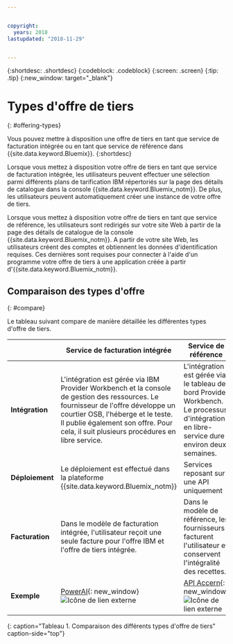 ```yaml
---


copyright:
  years: 2018
lastupdated: "2018-11-29"


---
```


{:shortdesc: .shortdesc}
{:codeblock: .codeblock}
{:screen: .screen}
{:tip: .tip}
{:new_window: target="_blank"}

# Types d'offre de tiers
{: #offering-types}

Vous pouvez mettre à disposition une offre de tiers en tant que service de facturation intégrée ou en tant que service de référence dans {{site.data.keyword.Bluemix}}.
{:shortdesc}

Lorsque vous mettez à disposition votre offre de tiers en tant que service de facturation intégrée, les utilisateurs peuvent effectuer une sélection parmi différents plans de tarification IBM répertoriés sur la page des détails de catalogue dans la console {{site.data.keyword.Bluemix_notm}}. De plus, les utilisateurs peuvent automatiquement créer une instance de votre offre de tiers.

Lorsque vous mettez à disposition votre offre de tiers en tant que service de référence, les utilisateurs sont redirigés sur votre site Web à partir de la page des détails de catalogue de la console {{site.data.keyword.Bluemix_notm}}. A partir de votre site Web, les utilisateurs créent des comptes et obtiennent les données d'identification requises. Ces dernières sont requises pour connecter à l'aide d'un programme votre offre de tiers à une application créée à partir d'{{site.data.keyword.Bluemix_notm}}.

## Comparaison des types d'offre
{: #compare}

Le tableau suivant compare de manière détaillée les différentes types d'offre de tiers.

|  | Service de facturation intégrée  | Service de référence |
|---|---|---|
| **Intégration** | L'intégration est gérée via IBM Provider Workbench et la console de gestion des ressources. Le fournisseur de l'offre développe un courtier OSB, l'héberge et le teste. Il publie également son offre. Pour cela, il suit plusieurs procédures en libre service. | L'intégration est gérée via le tableau de bord Provider Workbench. Le processus d'intégration en libre-service dure environ deux semaines. |
| **Déploiement** | Le déploiement est effectué dans la plateforme {{site.data.keyword.Bluemix_notm}} | Services reposant sur une API uniquement |
| **Facturation**  |  Dans le modèle de facturation intégrée, l'utilisateur reçoit une seule facture pour l'offre IBM et l'offre de tiers intégrée. | Dans le modèle de référence, les fournisseurs facturent l'utilisateur et conservent l'intégralité des recettes.  |
| **Exemple** | [PowerAI](https://{DomainName}/catalog/services/powerai){: new_window} ![Icône de lien externe](../icons/launch-glyph.svg "Icône de lien externe") | [API Accern](https://{DomainName}/catalog/services/accern-api){: new_window} ![Icône de lien externe](../icons/launch-glyph.svg "Icône de lien externe") |
{: caption="Tableau 1. Comparaison des différents types d'offre de tiers" caption-side="top"}

